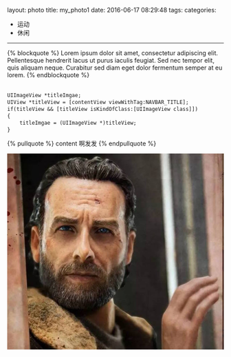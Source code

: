 layout: photo
title: my_photo1
date: 2016-06-17 08:29:48
tags:
categories:
- 运动
- 休闲
---

{% blockquote %}
Lorem ipsum dolor sit amet, consectetur adipiscing elit. Pellentesque hendrerit lacus ut purus iaculis feugiat. Sed nec tempor elit, quis aliquam neque. Curabitur sed diam eget dolor fermentum semper at eu lorem.
{% endblockquote %}


``` objc OC代码片段

UIImageView *titleImgae;
UIView *titleView = [contentView viewWithTag:NAVBAR_TITLE];
if(titleView && [titleView isKindOfClass:[UIImageView class]])
{
    titleImgae = (UIImageView *)titleView;
}

```

{% pullquote %}
content
啊发发
{% endpullquote %}

![头像](/images/avatar.jpg)
